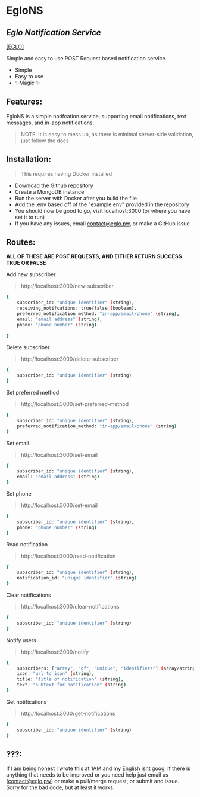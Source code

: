 # EgloNS
## _Eglo Notification Service_

[[EGLO]](https://eglo.pw)

Simple and easy to use POST Request based notification service.

- Simple
- Easy to use
- ✨Magic ✨

## Features:

EgloNS is a simple notifcation service, supporting email notifications, text messages, and in-app notifications.

> NOTE: It is easy to mess up, as there is minimal server-side validation,
> just follow the docs

## Installation:

> This requires having Docker installed

+ Download the Github repository
+ Create a MongoDB instance
+ Run the server with Docker after you build the file
+ Add the .env based off of the "example.env" provided in the repository
+ You should now be good to go, visit localhost:3000 (or where you have set it to run)
+ If you have any issues, email contact@eglo.pw, or make a GitHub issue

## Routes:
**ALL OF THESE ARE POST REQUESTS, AND EITHER RETURN SUCCESS TRUE OR FALSE**

Add new subscriber
>http://localhost:3000/new-subscriber
```sh
{
    subscriber_id: "unique identifier" (string),
    receiving_notifcations: true/false (boolean),
    preferred_notification_method: "in-app/email/phone" (string),
    email: "email address" (string),
    phone: "phone number" (string)
    
}
```

Delete subscriber
>http://localhost:3000/delete-subscriber
```sh
{
    subscriber_id: "unique identifier" (string)
}
```

Set preferred method
>http://localhost:3000/set-preferred-method
```sh
{
    subscriber_id: "unique identifier" (string),
    preferred_notification_method: "in-app/email/phone" (string)
}
```

Set email
>http://localhost:3000/set-email
```sh
{
    subscriber_id: "unique identifier" (string),
    email: "email address" (string)
}
```

Set phone
>http://localhost:3000/set-email
```sh
{
    subscriber_id: "unique identifier" (string),
    phone: "phone number" (string)
}
```

Read notification
>http://localhost:3000/read-notification
```sh
{
    subscriber_id: "unique identifier" (string),
    notification_id: "unique identifier" (string)
}
```

Clear notifications
>http://localhost:3000/clear-notifications
```sh
{
    subscriber_id: "unique identifier" (string)
}
```

Notify users
>http://localhost:3000/notify
```sh
{
    subscribers: ["array", "of", "unique", "identifiers"] (array/string),
    icon: "url to icon" (string),
    title: "title of notification" (string),
    text: "subtext for notification" (string)
}
```

Get notifications
>http://localhost:3000/get-notifications
```sh
{
    subscriber_id: "unique identifier" (string)
}
```

## ???:
If I am being honest I wrote this at 1AM and my English isnt goog, if there is anything that needs to be improved or you need help just email us (contact@eglo.pw) or make a pull/merge request, or submit and issue. Sorry for the bad code, but at least it works.